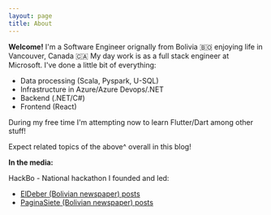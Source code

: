 ```yaml
---
layout: page
title: About
---
```

**Welcome!** I'm a Software Engineer orignally from Bolivia 🇧🇴 enjoying life in Vancouver, Canada 🇨🇦 
My day work is as a full stack engineer at Microsoft. I've done a little bit of everything:
- Data processing (Scala, Pyspark, U-SQL)
- Infrastructure in Azure/Azure Devops/.NET
- Backend (.NET/C#)
- Frontend (React)

During my free time I'm attempting now to learn Flutter/Dart among other stuff!

Expect related topics of the above^ overall in this blog!


**In the media:**

HackBo - National hackathon I founded and led:
- [ElDeber (Bolivian newspaper) posts](https://eldeber.com.bo/tag/gustavo%20ferrufino)
- [PaginaSiete (Bolivian newspaper) posts](https://www.paginasiete.bo/noticias/buscar/?buscar=Gustavo+Ferrufino)
